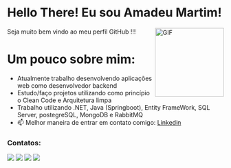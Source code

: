 <p align="center">
  <h1>Hello There! Eu sou Amadeu Martim! </h1>
  <img align="right" alt="GIF" height="160px" src="https://octodex.github.com/images/daftpunktocat-guy.gif" />
  Seja muito bem vindo ao meu perfil GitHub !!!
  <!-- <img align="right" alt="GIF" height="160px" src="https://us.v-cdn.net/6025736/uploads/editor/y4/1ylpd3npaw60.gif" /> -->
</p> 

# Um pouco sobre mim:
- Atualmente trabalho desenvolvendo aplicações web como desenvolvedor backend
- Estudo/faço projetos utilizando como princípio o Clean Code e Arquitetura limpa
- Trabalho utilizando .NET, Java (Springboot), Entity FrameWork, SQL Server, postegreSQL, MongoDB e RabbitMQ 
- 📫 Melhor maneira de entrar em contato comigo: [Linkedin](https://www.linkedin.com/in/amadeu-martim-silva-de-oliveira-94a30b1a2//)
  
<!-- # Tecnologias que estou trabalhando ou estudando atualmente:

<img src="https://cdn.jsdelivr.net/gh/devicons/devicon/icons/git/git-original.svg" width="40" height="40"/><img src="https://cdn.jsdelivr.net/gh/devicons/devicon/icons/bootstrap/bootstrap-plain-wordmark.svg"  width="40" height="40" />
<img src="https://cdn.jsdelivr.net/gh/devicons/devicon/icons/csharp/csharp-original.svg" width="40" height="40"/>
<img src="https://cdn.jsdelivr.net/gh/devicons/devicon/icons/css3/css3-plain-wordmark.svg" width="40" height="40" />
<img src="https://cdn.jsdelivr.net/gh/devicons/devicon/icons/figma/figma-original.svg" width="40" height="40"/>
<img src="https://cdn.jsdelivr.net/gh/devicons/devicon/icons/html5/html5-plain-wordmark.svg" width="40" height="40"/>
<img src="https://cdn.jsdelivr.net/gh/devicons/devicon/icons/javascript/javascript-original.svg" width="40" height="40"/>
<img src="https://cdn.jsdelivr.net/gh/devicons/devicon/icons/jira/jira-original-wordmark.svg" width="40" height="40"/>
<img src="https://cdn.jsdelivr.net/gh/devicons/devicon/icons/nodejs/nodejs-plain-wordmark.svg" width="40" height="40"/>
<img src="https://cdn.jsdelivr.net/gh/devicons/devicon/icons/npm/npm-original-wordmark.svg" width="40" height="40"/>
<img src="https://cdn.jsdelivr.net/gh/devicons/devicon/icons/photoshop/photoshop-plain.svg" width="40" height="40"/>
<img src="https://cdn.jsdelivr.net/gh/devicons/devicon/icons/postgresql/postgresql-plain-wordmark.svg" width="40" height="40"/>
<img src="https://cdn.jsdelivr.net/gh/devicons/devicon/icons/python/python-original-wordmark.svg"  width="40" height="40"/>
<img src="https://cdn.jsdelivr.net/gh/devicons/devicon/icons/typescript/typescript-original.svg" width="40" height="40"/>
<img src="https://cdn.jsdelivr.net/gh/devicons/devicon/icons/yarn/yarn-original-wordmark.svg" width="40" height="40"/> >

<!-- ### Estatísticas do meu perfil
<div>
<a href="https://github.com/amadeu100401">
<img height="180em" src="https://github-readme-stats.vercel.app/api/top-langs/?username=amadeu100401&layout=compact&langs_count=7&theme=dracula"/>
<img height="180em" src="https://github-readme-stats.vercel.app/api?username=amadeu100401&show_icons=true&theme=dracula&include_all_commits=true&count_private=true"/>
</div> -->

### Contatos:

<div>
<a href="https://www.youtube.com/channel/UCZI7Oho6nqmAxSg-e0NiNIA" target="_blank"><img src="https://img.shields.io/badge/YouTube-FF0000?style=for-the-badge&logo=youtube&logoColor=white" target="_blank"></a>
<a href="https://www.instagram.com/4m4d3u_mart1m/" target="_blank"><img src="https://img.shields.io/badge/-Instagram-%23E4405F?style=for-the-badge&logo=instagram&logoColor=white" target="_blank"></a>
<a href = "mailto:amadeu.martim@souunit.com.br"><img src="https://img.shields.io/badge/Gmail-D14836?style=for-the-badge&logo=gmail&logoColor=white" target="_blank"></a>
<a href="https://www.linkedin.com/in/amadeu-martim-silva-de-oliveira-94a30b1a2" target="_blank"><img src="https://img.shields.io/badge/-LinkedIn-%230077B5?style=for-the-badge&logo=linkedin&logoColor=white" target="_blank"></a>   
</div>
          
          
          
          
          
          
          
          
          
          
          
          
          
          
          
          
          

          


